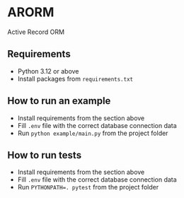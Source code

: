 # ARORM

Active Record ORM

## Requirements

- Python 3.12 or above
- Install packages from `requirements.txt`

## How to run an example

- Install requirements from the section above
- Fill `.env` file with the correct database connection data
- Run `python example/main.py` from the project folder

## How to run tests

- Install requirements from the section above
- Fill `.env` file with the correct database connection data
- Run `PYTHONPATH=. pytest` from the project folder
